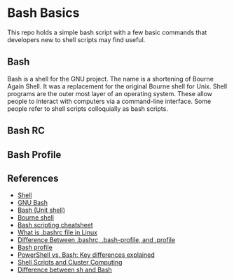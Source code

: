 # Bash Basics

This repo holds a simple bash script with a few basic commands that developers new to shell scripts may find useful.

## Bash
Bash is a shell for the GNU project. The name is a shortening of Bourne Again Shell. It was a replacement for the original Bourne shell for Unix. Shell programs are the outer most layer of an operating system. These allow people to interact with computers via a command-line interface. Some people refer to shell scripts colloquially as bash scripts.

## Bash RC

## Bash Profile

## References

- [Shell](https://en.wikipedia.org/wiki/Shell_(computing))
- [GNU Bash](https://www.gnu.org/software/bash/)
- [Bash (Unit shell)](https://en.wikipedia.org/wiki/Bash_(Unix_shell))
- [Bourne shell](https://en.wikipedia.org/wiki/Bourne_shell)
- [Bash scripting cheatsheet](https://devhints.io/bash)
- [What is .bashrc file in Linux](https://www.digitalocean.com/community/tutorials/bashrc-file-in-linux)
- [Difference Between .bashrc, .bash-profile, and .profile](https://www.baeldung.com/linux/bashrc-vs-bash-profile-vs-profile)
- [Bash profile](https://friendly-101.readthedocs.io/en/latest/bashprofile.html)
- [PowerShell vs. Bash: Key differences explained](https://www.techtarget.com/searchitoperations/tip/On-Windows-PowerShell-vs-Bash-comparison-gets-interesting)
- [Shell Scripts and Cluster Computing](https://foundations-in-computational-skills.readthedocs.io/en/latest/content/workshops/06_cluster_computing/06_cluster_computing.html)
- [Difference between sh and Bash](https://stackoverflow.com/questions/5725296/difference-between-sh-and-bash)
